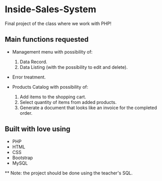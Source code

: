 # Inside-Sales-System
  Final project of the class where we work with PHP!

## Main functions requested

  - Management menu with possibility of:
    1. Data Record.
    2. Data Listing (with the possibility to edit and delete).
  
  - Error treatment.

  - Products Catalog with possibility of:
    1. Add items to the shopping cart.
    2. Select quantity of items from added products.
    3. Generate a document that looks like an invoice for the completed order.
 
##  Built with love using

  - PHP
  - HTML
  - CSS
  - Bootstrap
  - MySQL
  
** Note: the project should be done using the teacher's SQL.
